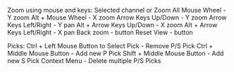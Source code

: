 

Zoom using mouse and keys:
	Selected channel or Zoom All
		Mouse Wheel 				- Y zoom 
		Alt + Mouse Wheel 			- X zoom 
		Arrow Keys Up/Down			- Y zoom
		Arrow Keys Left/Right		- Y pan
		Alt + Arrow Keys Up/Down	- X zoom
		Alt + Arrow Keys Left/Right	- X pan
		Back zoom - button
		Reset View - button

Picks:
	Ctrl + Left Mouse Button to Select Pick 	- Remove P/S Pick
	Ctrl + Middle Mouse Button 					- Add new P Pick
	Shift + Middle Mouse Button 				- Add new S Pick
	Context Menu 								- Delete multiple P/S Picks
